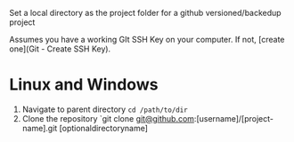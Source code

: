 Set a local directory as the project folder for a github versioned/backedup project

Assumes you have a working GIt SSH Key on your computer. If not, [create one](Git - Create SSH Key).
# Linux and Windows
1. Navigate to parent directory `cd /path/to/dir`
2. Clone the repository `git clone git@github.com:[username]/[project-name].git [optionaldirectoryname]
